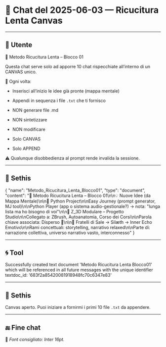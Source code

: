 # 📅 Chat del 2025-06-03 — Ricucitura Lenta Canvas

---

## 👤 **Utente**

🧵 Metodo Ricucitura Lenta – Blocco 01

Questa chat serve solo ad apporre 10 chat rispecchiate all’interno di un CANVAS unico.

📌 Ogni volta:
- Inserisci all’inizio le idee già pronte (mappa mentale)
- Appendi in sequenza i file `.txt` che ti fornisco
- NON generare file .md
- NON sintetizzare
- NON modificare
- Solo CANVAS
- Solo APPEND

⚠️ Qualunque disobbedienza al prompt rende invalida la sessione.

---

## 🤖 **Sethis**

{
  "name": "Metodo_Ricucitura_Lenta_Blocco01",
  "type": "document",
  "content": "🧵 Metodo Ricucitura Lenta – Blocco 01\n\n💡 Nuove Idee (da Mappa Mentale)\n\n🐍 Python Project\n\nEasy Journey (prompt generator, MJ tool)\n\nPython Player (app o sistema audio-gestionale?) → nota: \"lunga lista ma ho bisogno di voi\"\n\n🧱 Z_3D Modulare – Progetto Studio\n\nCollegato a: ZBrush, Autoanatomia, Corso dei Corsi\n\nParola chiave associata: Disperso 🧩\n\n🌊 Fratelli di Sale → Silæth → Inner Echo Emotivo\n\nRami concettuali: storytelling, narrativo relaxed\n\nParte di: narrazione collettiva, universo narrativo vasto, interconnesso"
}

---

## 🌀 **Tool**

Successfully created text document 'Metodo Ricucitura Lenta Blocco01' which will be referenced in all future messages with the unique identifier textdoc_id: '683f2a85420081918948fc70c6347e83'

---

## 🤖 **Sethis**

Canvas aperto. Puoi iniziare a fornirmi i primi 10 file `.txt` da appendere.

---

## 🔚 Fine chat

📌 *Font consigliato: Inter 16pt.*
